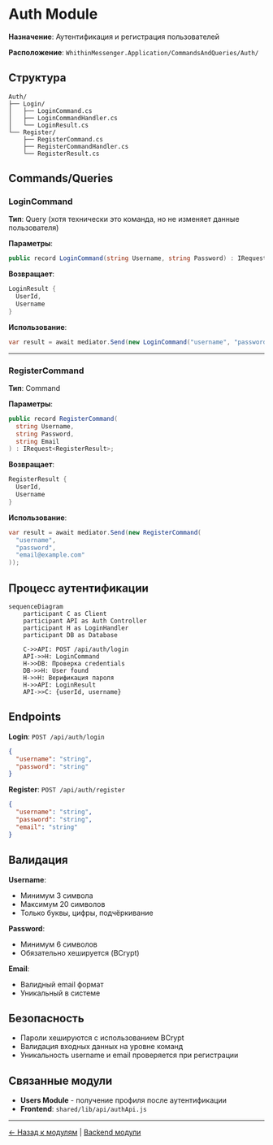 # Auth Module

**Назначение**: Аутентификация и регистрация пользователей

**Расположение**: `WhithinMessenger.Application/CommandsAndQueries/Auth/`

## Структура

```
Auth/
├── Login/
│   ├── LoginCommand.cs
│   ├── LoginCommandHandler.cs
│   └── LoginResult.cs
└── Register/
    ├── RegisterCommand.cs
    ├── RegisterCommandHandler.cs
    └── RegisterResult.cs
```

## Commands/Queries

### LoginCommand

**Тип**: Query (хотя технически это команда, но не изменяет данные пользователя)

**Параметры**:
```csharp
public record LoginCommand(string Username, string Password) : IRequest<LoginResult>;
```

**Возвращает**:
```csharp
LoginResult {
  UserId,
  Username
}
```

**Использование**:
```csharp
var result = await mediator.Send(new LoginCommand("username", "password"));
```

---

### RegisterCommand

**Тип**: Command

**Параметры**:
```csharp
public record RegisterCommand(
  string Username,
  string Password,
  string Email
) : IRequest<RegisterResult>;
```

**Возвращает**:
```csharp
RegisterResult {
  UserId,
  Username
}
```

**Использование**:
```csharp
var result = await mediator.Send(new RegisterCommand(
  "username",
  "password",
  "email@example.com"
));
```

## Процесс аутентификации

```mermaid
sequenceDiagram
    participant C as Client
    participant API as Auth Controller
    participant H as LoginHandler
    participant DB as Database
    
    C->>API: POST /api/auth/login
    API->>H: LoginCommand
    H->>DB: Проверка credentials
    DB->>H: User found
    H->>H: Верификация пароля
    H->>API: LoginResult
    API->>C: {userId, username}
```

## Endpoints

**Login**: `POST /api/auth/login`
```json
{
  "username": "string",
  "password": "string"
}
```

**Register**: `POST /api/auth/register`
```json
{
  "username": "string",
  "password": "string",
  "email": "string"
}
```

## Валидация

**Username**:
- Минимум 3 символа
- Максимум 20 символов
- Только буквы, цифры, подчёркивание

**Password**:
- Минимум 6 символов
- Обязательно хешируется (BCrypt)

**Email**:
- Валидный email формат
- Уникальный в системе

## Безопасность

- Пароли хешируются с использованием BCrypt
- Валидация входных данных на уровне команд
- Уникальность username и email проверяется при регистрации

## Связанные модули

- **Users Module** - получение профиля после аутентификации
- **Frontend**: `shared/lib/api/authApi.js`

---

[← Назад к модулям](../README.md) | [Backend модули](./README.md)

